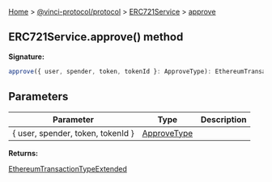 [Home](./index.md) &gt; [@vinci-protocol/protocol](./protocol.md) &gt; [ERC721Service](./protocol.erc721service.md) &gt; [approve](./protocol.erc721service.approve.md)

## ERC721Service.approve() method

<b>Signature:</b>

```typescript
approve({ user, spender, token, tokenId }: ApproveType): EthereumTransactionTypeExtended;
```

## Parameters

| Parameter                         | Type                                     | Description |
| --------------------------------- | ---------------------------------------- | ----------- |
| { user, spender, token, tokenId } | [ApproveType](./protocol.approvetype.md) |             |

<b>Returns:</b>

[EthereumTransactionTypeExtended](./protocol.ethereumtransactiontypeextended.md)
